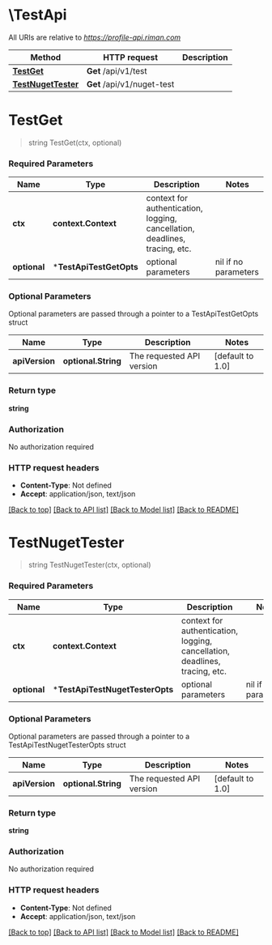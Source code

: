 # \TestApi

All URIs are relative to *https://profile-api.riman.com*

Method | HTTP request | Description
------------- | ------------- | -------------
[**TestGet**](TestApi.md#TestGet) | **Get** /api/v1/test | 
[**TestNugetTester**](TestApi.md#TestNugetTester) | **Get** /api/v1/nuget-test | 


# **TestGet**
> string TestGet(ctx, optional)


### Required Parameters

Name | Type | Description  | Notes
------------- | ------------- | ------------- | -------------
 **ctx** | **context.Context** | context for authentication, logging, cancellation, deadlines, tracing, etc.
 **optional** | ***TestApiTestGetOpts** | optional parameters | nil if no parameters

### Optional Parameters
Optional parameters are passed through a pointer to a TestApiTestGetOpts struct

Name | Type | Description  | Notes
------------- | ------------- | ------------- | -------------
 **apiVersion** | **optional.String**| The requested API version | [default to 1.0]

### Return type

**string**

### Authorization

No authorization required

### HTTP request headers

 - **Content-Type**: Not defined
 - **Accept**: application/json, text/json

[[Back to top]](#) [[Back to API list]](../README.md#documentation-for-api-endpoints) [[Back to Model list]](../README.md#documentation-for-models) [[Back to README]](../README.md)

# **TestNugetTester**
> string TestNugetTester(ctx, optional)


### Required Parameters

Name | Type | Description  | Notes
------------- | ------------- | ------------- | -------------
 **ctx** | **context.Context** | context for authentication, logging, cancellation, deadlines, tracing, etc.
 **optional** | ***TestApiTestNugetTesterOpts** | optional parameters | nil if no parameters

### Optional Parameters
Optional parameters are passed through a pointer to a TestApiTestNugetTesterOpts struct

Name | Type | Description  | Notes
------------- | ------------- | ------------- | -------------
 **apiVersion** | **optional.String**| The requested API version | [default to 1.0]

### Return type

**string**

### Authorization

No authorization required

### HTTP request headers

 - **Content-Type**: Not defined
 - **Accept**: application/json, text/json

[[Back to top]](#) [[Back to API list]](../README.md#documentation-for-api-endpoints) [[Back to Model list]](../README.md#documentation-for-models) [[Back to README]](../README.md)

